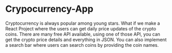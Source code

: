# Crypocurrency-App
Cryptocurrency is always popular among young stars. What if we make a React Project where the users can get daily price updates of the crypto coins. There are many free API available, using one of those API, you can get the crypto price details and everything in JSON. You can also implement a search bar where users can search coins by providing the coin names.
